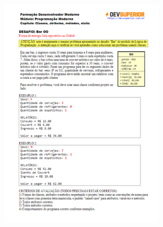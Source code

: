
![alt text](https://github.com/anderson-aguiar/desafioBarOO/blob/e5223ab87b333ccc0c914e516d516a30c8c5e9b5/06%20DESAFIO%20Bar%20OO1.jpg)
